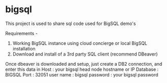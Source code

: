# bigsql

This project is used to share sql code used for BigSQL demo's

Requirements - 
  1.  Working BigSQL instance using cloud concierge or local BigSQL installation
  2.  Download and install of a 3rd party SQL client (recommend DBeaver)

Once dbeaver is downloaded and setup, just create a DB2 connection, and enter this data in 
Host : your bigsql head node hostname or IP
Database : BIGSQL
Port : 32051
user name : bigsql
password : your bigsql password
